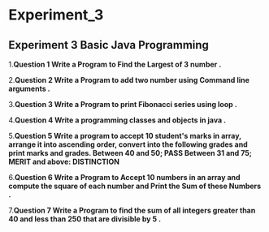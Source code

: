 # Experiment_3

## Experiment 3 Basic Java Programming 

1.__Question 1 Write a Program to Find the Largest of 3 number .__

2.__Question 2 Write a Program to add two number using Command line arguments .__

3.__Question 3 Write a Program to print Fibonacci series using loop .__

4.__Question 4 Write a programming classes and objects in java .__

5.__Question 5 Write a program to accept 10 student's marks in array, arrange it into ascending order, convert into the following grades and print marks and grades. Between 40 and 50; PASS Between 31 and 75; MERIT and above: DISTINCTION__

6.__Question 6 Write a Program to Accept 10 numbers in an array and compute the square of each number and Print the Sum of these Numbers .__

7.__Question 7 Write a Program to find the sum of all integers greater than 40 and less than 250 that are divisible by 5 .__
